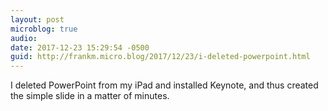 ```yaml
---
layout: post
microblog: true
audio: 
date: 2017-12-23 15:29:54 -0500
guid: http://frankm.micro.blog/2017/12/23/i-deleted-powerpoint.html
---
```

I deleted PowerPoint from my iPad and installed Keynote, and thus created the simple slide in a matter of minutes. 
